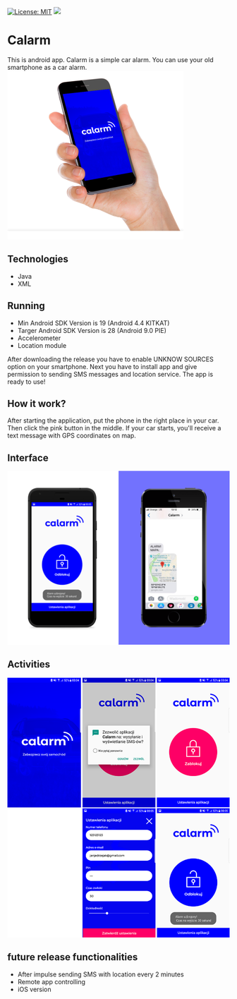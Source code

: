 [![License: MIT](https://img.shields.io/badge/License-MIT-yellow.svg)](https://opensource.org/licenses/MIT)
[![](https://badgen.net/github/release/janjedrzejak/Calarm)](https://github.com/janjedrzejak/Calarm/releases)
# Calarm
This is android app. Calarm is a simple car alarm. You can use your old smartphone as a car alarm.
<img width="400" src="https://github.com/janjedrzejak/Calarm/blob/demo/demo/0.png" ></img>
## Technologies
* Java
* XML
## Running
* Min Android SDK Version is 19 (Android 4.4 KITKAT)
* Targer Android SDK Version is 28 (Android 9.0 PIE)
* Accelerometer
* Location module

After downloading the release you have to enable UNKNOW SOURCES option on your smartphone. Next you have to install app and give permission to sending SMS messages and location service. The app is ready to use!
## How it work?
After starting the application, put the phone in the right place in your car. Then click the pink button in the middle. If your car starts, you'll receive a text message with GPS coordinates on map.
## Interface
<img width="800" src="https://github.com/janjedrzejak/Calarm/blob/demo/demo/002.png" ></img>
## Activities
<img width="800" src="https://github.com/janjedrzejak/Calarm/blob/demo/demo/1a.png" ></img>
## future release functionalities
* After impulse sending SMS with location every 2 minutes
* Remote app controlling 
* iOS version
